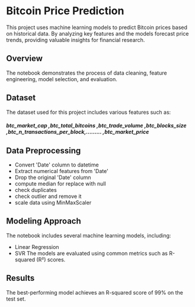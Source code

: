 # Bitcoin Price Prediction
This project uses machine learning models to predict Bitcoin prices based on historical data. By analyzing key features and the models forecast price trends, providing valuable insights for financial research.
## Overview
 The notebook demonstrates the process of data cleaning, feature engineering, model selection, and evaluation.
## Dataset
The dataset used for this project includes various features such as:
##### btc_market_cap ,btc_total_bitcoins ,btc_trade_volume ,btc_blocks_size ,btc_n_transactions_per_block,......... ,btc_market_price 	
## Data Preprocessing
 - Convert 'Date' column to datetime
 - Extract numerical features from 'Date'
 - Drop the original 'Date' column
 - compute median for replace with null
 - check duplicates
 - check outlier and remove it
 - scale data using MinMaxScaler
## Modeling Approach
The notebook includes several machine learning models, including:
 - Linear Regression
 - SVR
The models are evaluated using common metrics such as R-squared (R²) scores.
## Results
The best-performing model achieves an R-squared score of 99% on the test set.
